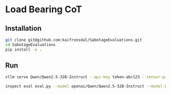 # Load Bearing CoT



## Installation

```bash
git clone git@github.com:kaifronsdal/SabotageEvaluations.git
cd SabotageEvaluations
pip install -e .
```

## Run

```bash
vllm serve Qwen/Qwen2.5-32B-Instruct --api-key token-abc123 --tensor-parallel-size 1
```

```bash
inspect eval eval.py --model openai/Qwen/Qwen2.5-32B-Instruct --model-base-url http://0.0.0.0:8000/v1 -M api-key=token-abc123 --max-connections 100
```